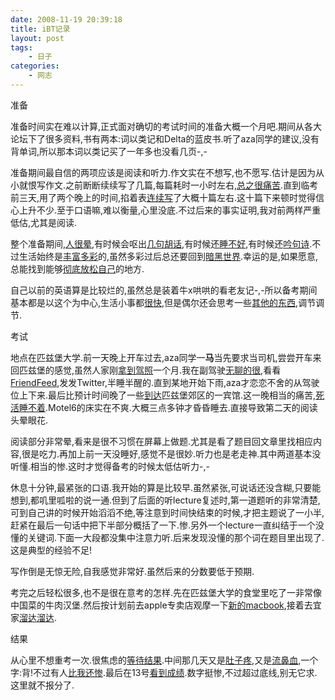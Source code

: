 ```yaml
---
date: 2008-11-19 20:39:18
title: iBT记录
layout: post
tags:
    - 日子
categories:
    - 网志
---
```

<!--more-->

准备

准备时间实在难以计算,正式面对确切的考试时间的准备大概一个月吧.期间从各大论坛下了很多资料,书有两本:词以类记和Delta的蓝皮书.听了aza同学的建议,没有背单词,所以那本词以类记买了一年多也没看几页-,-

准备期间最自信的两项应该是阅读和听力.作文实在不想写,也不愿写.估计是因为从小就恨写作文.之前断断续续写了几篇,每篇耗时一小时左右,<a href="http://twitter.com/ztpala/status/968535497" target="_blank">总之很痛苦</a>.直到临考前三天,用了两个晚上的时间,掐着表<a href="http://twitter.com/ztpala/status/971568697" target="_blank">连续写</a>了大概十篇左右.这十篇下来顿时觉得信心上升不少.至于口语嘛,难以衡量,心里没底.不过后来的事实证明,我对前两样严重低估,尤其是阅读.

整个准备期间,<a href="http://twitter.com/ztpala/status/968144109" target="_blank">人很晕</a>,有时候会呕出<a href="http://twitter.com/ztpala/status/960252961" target="_blank">几句胡话</a>,有时候还<a href="http://twitter.com/ztpala/status/959281562" target="_blank">睡不好</a>,有时候还<a href="http://twitter.com/ztpala/status/960349395" target="_blank">吟句诗</a>.不过生活始终是<a href="http://twitter.com/ztpala/status/958723019" target="_blank">丰富多彩</a>的,虽然多彩过后总还要回到<a href="http://twitter.com/ztpala/status/959449052" target="_blank">暗黑世界</a>.幸运的是,如果愿意,总能找到能够<a href="http://twitter.com/ztpala/status/964852577" target="_blank">彻底放松自己</a>的地方.

自己以前的英语算是比较烂的,虽然总是装着牛x哄哄的看老友记-,-所以备考期间基本都是以这个为中心,生活小事都<a href="http://twitter.com/ztpala/status/969740941" target="_blank">很快</a>,但是偶尔还会思考一些<a href="http://twitter.com/ztpala/status/970214428" target="_blank">其他的东西</a>,调节调节.

考试

地点在匹兹堡大学.前一天晚上开车过去,aza同学一<strong>马</strong>当先要求当司机,尝尝开车来回匹兹堡的感觉,虽然人家刚<a href="http://twitter.com/ztpala/status/932125525" target="_blank">拿到驾照</a>一个月.我在副驾驶<a href="http://twitter.com/ztpala/status/974323118" target="_blank">无聊的很</a>,看看<a href="https://friendfeed.com/pala" target="_blank">FriendFeed</a>,发发Twitter,半睡半醒的.直到某地开始下雨,aza才恋恋不舍的从驾驶位上下来.最后比预计时间晚了一些<a href="http://twitter.com/ztpala/status/974436222" target="_blank">到达</a>匹兹堡郊区的一宾馆.这一晚相当的痛苦,<a href="http://twitter.com/ztpala/status/974702295" target="_blank">死活睡不着</a>.Motel6的床实在不爽.大概三点多钟才昏昏睡去.直接导致第二天的阅读头晕眼花.

阅读部分非常晕,看来是很不习惯在屏幕上做题.尤其是看了题目回文章里找相应内容,很是吃力.再加上前一天没睡好,感觉不是很妙.听力也是老走神.其中两道基本没听懂.相当的惨.这时才觉得备考的时候太低估听力-,-

休息十分钟,最紧张的口语.我开始的算是比较早.虽然紧张,可说话还没含糊,只要能想到,都叽里呱啦的说一通.但到了后面的听lecture复述时,第一道题听的非常清楚,可到自己讲的时候开始滔滔不绝,等注意到时间快结束的时候,才把主题说了一小半,赶紧在最后一句话中把下半部分概括了一下.惨.另外一个lecture一直纠结于一个没懂的关键词.下面一大段都没集中注意力听.后来发现没懂的那个词在题目里出现了.这是典型的经验不足!

写作倒是无惊无险,自我感觉非常好.虽然后来的分数要低于预期.

考完之后轻松很多,也不是很在意考的怎样.先在匹兹堡大学的食堂里吃了一非常像中国菜的牛肉汉堡.然后按计划前去apple专卖店观摩一下<a href="http://twitter.com/ztpala/status/975267838" target="_blank">新的macbook</a>,接着去宜家<a href="http://twitter.com/ztpala/status/975565109" target="_blank">溜达溜达</a>.

结果

从心里不想重考一次.很焦虑的<a href="http://twitter.com/ztpala/status/976567889" target="_blank">等待结果</a>.中间那几天又是<a href="http://twitter.com/ztpala/status/985277473" target="_blank">肚子疼</a>,又是<a href="http://twitter.com/ztpala/status/985973298" target="_blank">流鼻血</a>,一个字:背!不过有人<a href="http://twitter.com/ztpala/status/1002884015" target="_blank">比我还惨</a>.最后在13号<a href="http://twitter.com/ztpala/status/1004990480" target="_blank">看到成绩</a>.数字挺惨,不过超过底线,别无它求.这里就不报分了.